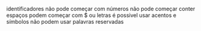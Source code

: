 identificadores 
não pode começar com números 
não pode começar conter espaços
podem começar com $ ou letras
é possivel usar acentos e símbolos
não podem usar palavras reservadas

